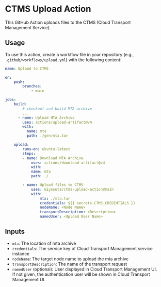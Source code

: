 # CTMS Upload Action

This GitHub Action uploads files to the CTMS (Cloud Transport Management Service).

## Usage

To use this action, create a workflow file in your repository (e.g., `.github/workflows/upload.yml`) with the following content:

```yaml
name: Upload to CTMS

on:
    push:
        branches:
            - main

jobs:
    build:
        # checkout and build MTA archive
        ...
      - name: Upload MTA Archive
        uses: actions/upload-artifact@v4
        with:
          name: mta
          path: ./gen/mta.tar

    upload:
        runs-on: ubuntu-latest
        steps:
        - name: Download MTA Archive
            uses: actions/download-artifact@v4
            with:
            name: mta
            path: ./

        - name: Upload files to CTMS
            uses: miyasuta/ctms-upload-action@main
            with:
                mta: ./mta.tar
                credentials: ${{ secrets.CTMS_CREDENTIALS }}
                nodeName: <Node Name>
                transportDescription: <Description>                
                namedUser: <Upload User Name>
```

## Inputs

- `mta`: The location of mta archive
- `credentials`: The service key of Cloud Transport Management service instance
- `nodeName`: The target node name to upload the mta archive
- `transportDescription`: The name of the transport request
- `namedUser` (optional): User displayed in Cloud Transport Management UI. If not given, the authentication user will be shown in Cloud Transport Management UI.
